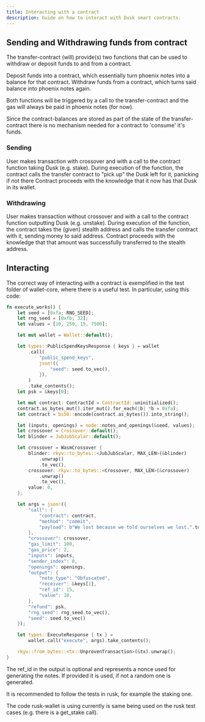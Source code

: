 ```yaml
---
title: Interacting with a contract
description: Guide on how to interact with Dusk smart contracts.
---
```


## Sending and Withdrawing funds from contract

The transfer-contract (will) provide(s) two functions that can be used to withdraw or deposit funds to and from a contract.

Deposit funds into a contract, which essentially turn phoenix notes into a balance for that contract.
Withdraw funds from a contract, which turns said balance into phoenix notes again.

Both functions will be triggered by a call to the transfer-contract and the gas will always be paid in phoenix notes (for now).

Since the contract-balances are stored as part of the state of the transfer-contract there is no mechanism needed for a contract to 'consume' it's funds. 

### Sending

User makes transaction with crossover and with a call to the contract function taking Dusk (e.g. stake).
During execution of the function, the contract calls the transfer contract to "pick up" the Dusk left for it, panicking if not there
Contract proceeds with the knowledge that it now has that Dusk in its wallet.

### Withdrawing

User makes transaction without crossover and with a call to the contract function outputting Dusk (e.g. unstake).
During execution of the function, the contract takes the (given) stealth address and calls the transfer contract with it, sending money to said address.
Contract proceeds with the knowledge that that amount was successfully transferred to the stealth address.

## Interacting

The correct way of interacting with a contract is exemplified in the test folder of wallet-core, where there is a useful test. In particular, using this code:
```rust
fn execute_works() {
    let seed = [0xfa; RNG_SEED];
    let rng_seed = [0xfb; 32];
    let values = [10, 250, 15, 7500];

    let mut wallet = Wallet::default();

    let types::PublicSpendKeysResponse { keys } = wallet
        .call(
            "public_spend_keys",
            json!({
                "seed": seed.to_vec(),
            }),
        )
        .take_contents();
    let psk = &keys[0];

    let mut contract: ContractId = ContractId::uninitialized();
    contract.as_bytes_mut().iter_mut().for_each(|b| *b = 0xfa);
    let contract = bs58::encode(contract.as_bytes()).into_string();

    let (inputs, openings) = node::notes_and_openings(&seed, values);
    let crossover = Crossover::default();
    let blinder = JubJubScalar::default();

    let crossover = WasmCrossover {
        blinder: rkyv::to_bytes::<JubJubScalar, MAX_LEN>(&blinder)
            .unwrap()
            .to_vec(),
        crossover: rkyv::to_bytes::<Crossover, MAX_LEN>(&crossover)
            .unwrap()
            .to_vec(),
        value: 0,
    };

    let args = json!({
        "call": {
            "contract": contract,
            "method": "commit",
            "payload": b"We lost because we told ourselves we lost.".to_vec(),
        },
        "crossover": crossover,
        "gas_limit": 100,
        "gas_price": 2,
        "inputs": inputs,
        "sender_index": 0,
        "openings": openings,
        "output": {
            "note_type": "Obfuscated",
            "receiver": &keys[1],
            "ref_id": 15,
            "value": 10,
        },
        "refund": psk,
        "rng_seed": rng_seed.to_vec(),
        "seed": seed.to_vec()
    });

    let types::ExecuteResponse { tx } =
        wallet.call("execute", args).take_contents();

    rkyv::from_bytes::<tx::UnprovenTransaction>(&tx).unwrap();
}
```

The ref_id in the output is optional and represents a nonce used for generating the notes. If provided it is used, if not a random one is generated.

It is recommended to follow the tests in rusk, for example the staking one.

The code rusk-wallet is using currently is same being used on the rusk test cases (e.g. there is a get_stake call).
